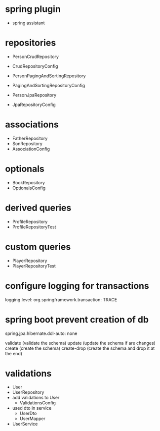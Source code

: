 # spring plugin

- spring assistant

# repositories

- PersonCrudRepository
- CrudRepositoryConfig

- PersonPagingAndSortingRepository
- PagingAndSortingRepositoryConfig

- PersonJpaRepository
- JpaRepositoryConfig

# associations

- FatherRepository
- SonRepository
- AssociationConfig

# optionals

- BookRepository
- OptionalsConfig

# derived queries

- ProfileRepository
- ProfileRepositoryTest

# custom queries

- PlayerRepository
- PlayerRepositoryTest

# configure logging for transactions

logging.level: org.springframework.transaction: TRACE

# spring boot prevent creation of db

spring.jpa.hibernate.ddl-auto: none

validate (validate the schema)
update (update the schema if are changes)
create (create the schema)
create-drop (create the schema and drop it at the end)

# validations

- User
- UserRepository
- add validations to User
  - ValidationsConfig
- used dto in service
  - UserDto
  - UserMapper
- UserService

